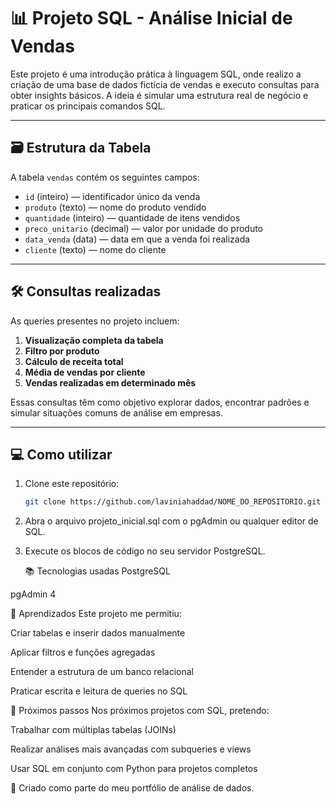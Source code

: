 # 📊 Projeto SQL - Análise Inicial de Vendas

Este projeto é uma introdução prática à linguagem SQL, onde realizo a criação de uma base de dados fictícia de vendas e executo consultas para obter insights básicos. A ideia é simular uma estrutura real de negócio e praticar os principais comandos SQL.

---

## 🗃️ Estrutura da Tabela

A tabela `vendas` contém os seguintes campos:

- `id` (inteiro) — identificador único da venda
- `produto` (texto) — nome do produto vendido
- `quantidade` (inteiro) — quantidade de itens vendidos
- `preco_unitario` (decimal) — valor por unidade do produto
- `data_venda` (data) — data em que a venda foi realizada
- `cliente` (texto) — nome do cliente

---

## 🛠️ Consultas realizadas

As queries presentes no projeto incluem:

1. **Visualização completa da tabela**
2. **Filtro por produto**
3. **Cálculo de receita total**
4. **Média de vendas por cliente**
5. **Vendas realizadas em determinado mês**

Essas consultas têm como objetivo explorar dados, encontrar padrões e simular situações comuns de análise em empresas.

---

## 💻 Como utilizar

1. Clone este repositório:
   ```bash
   git clone https://github.com/laviniahaddad/NOME_DO_REPOSITORIO.git
2. Abra o arquivo projeto_inicial.sql com o pgAdmin ou qualquer editor de SQL.

3. Execute os blocos de código no seu servidor PostgreSQL.


   📚 Tecnologias usadas
PostgreSQL

pgAdmin 4

🧠 Aprendizados
Este projeto me permitiu:

Criar tabelas e inserir dados manualmente

Aplicar filtros e funções agregadas

Entender a estrutura de um banco relacional

Praticar escrita e leitura de queries no SQL

🚀 Próximos passos
Nos próximos projetos com SQL, pretendo:

Trabalhar com múltiplas tabelas (JOINs)

Realizar análises mais avançadas com subqueries e views

Usar SQL em conjunto com Python para projetos completos

📝 Criado como parte do meu portfólio de análise de dados.
